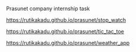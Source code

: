 Prasunet company internship task

 https://rutikakadu.github.io/prasunet/stop_watch

  https://rutikakadu.github.io/prasunet/tic_tac_toe

   https://rutikakadu.github.io/prasunet/weather_app
